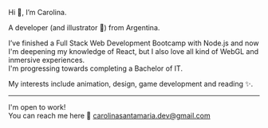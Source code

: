 Hi 👋, I’m Carolina.

A developer (and illustrator 🎨) from Argentina. 

I’ve finished a Full Stack Web Development Bootcamp with Node.js and now I'm deepening my knowledge of React, but I also love all kind of WebGL and inmersive experiences.   
I'm progressing towards completing a Bachelor of IT.


My interests include animation, design, game development and reading ✨.


------------

I'm open to work!  
You can reach me here 📧 carolinasantamaria.dev@gmail.com 

<!---
cartografa/cartografa is a ✨ special ✨ repository because its `README.md` (this file) appears on your GitHub profile.
You can click the Preview link to take a look at your changes.
--->
